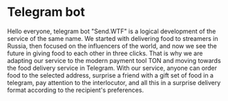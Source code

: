 # Telegram bot

Hello everyone, telegram bot "Send.WTF" is a logical development of the service of the same name. We started with delivering food to streamers in Russia, then focused on the influencers of the world, and now we see the future in giving food to each other in three clicks. That is why we are adapting our service to the modern payment tool TON and moving towards the food delivery service in Telegram. With our service, anyone can order food to the selected address, surprise a friend with a gift set of food in a telegram, pay attention to the interlocutor, and all this in a surprise delivery format according to the recipient's preferences.